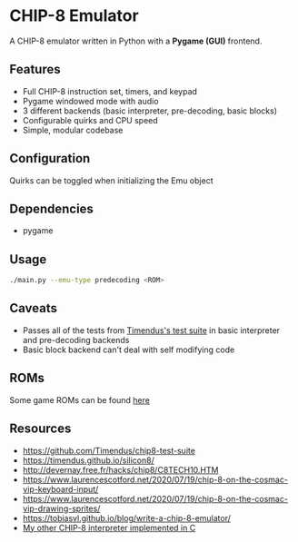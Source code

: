 # CHIP-8 Emulator
A CHIP-8 emulator written in Python with a **Pygame (GUI)** frontend.

## Features
- Full CHIP-8 instruction set, timers, and keypad
- Pygame windowed mode with audio
- 3 different backends (basic interpreter, pre-decoding, basic blocks)
- Configurable quirks and CPU speed
- Simple, modular codebase


## Configuration
Quirks can be toggled when initializing the Emu object

## Dependencies
- pygame

## Usage
```bash
./main.py --emu-type predecoding <ROM>
```

## Caveats
- Passes all of the tests from [Timendus's test suite](https://github.com/Timendus/chip8-test-suite) in basic interpreter and pre-decoding backends
- Basic block backend can't deal with self modifying code

## ROMs
Some game ROMs can be found [here](https://github.com/kripod/chip8-roms)

## Resources
- https://github.com/Timendus/chip8-test-suite
- https://timendus.github.io/silicon8/
- http://devernay.free.fr/hacks/chip8/C8TECH10.HTM
- https://www.laurencescotford.net/2020/07/19/chip-8-on-the-cosmac-vip-keyboard-input/
- https://www.laurencescotford.net/2020/07/19/chip-8-on-the-cosmac-vip-drawing-sprites/
- https://tobiasvl.github.io/blog/write-a-chip-8-emulator/
- [My other CHIP-8 interpreter implemented in C](https://github.com/alpberkman/chip8c)